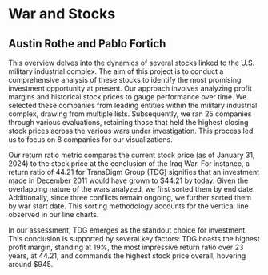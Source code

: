 # War and Stocks
## Austin Rothe and Pablo Fortich

  This overview delves into the dynamics of several stocks linked to the U.S. military industrial complex. The aim of this project is to conduct a comprehensive analysis of these stocks to identify the most promising investment opportunity at present. Our approach involves analyzing profit margins and historical stock prices to gauge performance over time. We selected these companies from leading entities within the military industrial complex, drawing from multiple lists. Subsequently, we ran 25 companies through various evaluations, retaining those that held the highest closing stock prices across the various wars under investigation. This process led us to focus on 8 companies for our visualizations.

  Our return ratio metric compares the current stock price (as of January 31, 2024) to the stock price at the conclusion of the Iraq War. For instance, a return ratio of 44.21 for TransDigm Group (TDG) signifies that an investment made in December 2011 would have grown to $44.21 by today. Given the overlapping nature of the wars analyzed, we first sorted them by end date. Additionally, since three conflicts remain ongoing, we further sorted them by war start date. This sorting methodology accounts for the vertical line observed in our line charts.

  In our assessment, TDG emerges as the standout choice for investment. This conclusion is supported by several key factors: TDG boasts the highest profit margin, standing at 19%, the most impressive return ratio over 23 years, at 44.21, and commands the highest stock price overall, hovering around $945.
